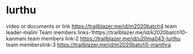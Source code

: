 # lurthu
video or  documents or link 
https://trailblazer.me/id/m2020batch4 team leader-malini
Team members links-1https://trailblazer.me/id/k2020batch10-kanmani
team members link-2 https://trailblazer.me/id/u20ma043-lurthu
team memberslink-3 https://trailblazer.me/id/m2020batch5-manthra
